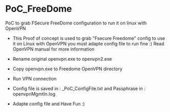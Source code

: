 # PoC_FreeDome
PoC to grab FSecure FreeDome configuration to run it on linux with OpenVPN


 * This Proof of concept is used to grab "Fsecure Freedome" config to use it on Linux with OpenVPN you must adapte config file to run fine :) Read OpenVPN manual for more information
 
 * Rename original openvpn.exe to openvpn2.exe
 * Copy openvpn.exe to Freedome OpenVPN directory 
 * Run VPN connection
 * Config file is saved in 	:  _PoC_ConfigFile.txt  and Passphrase in 		:  openvpnMgmtIn.log
 * Adapte config file and Have Fun :)


